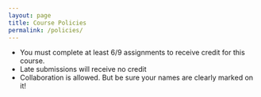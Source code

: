 ```yaml
---
layout: page
title: Course Policies
permalink: /policies/
---
```


 - You must complete at least 6/9 assignments to receive credit for this course.
 - Late submissions will receive no credit
 - Collaboration is allowed. But be sure your names are clearly marked on it!

